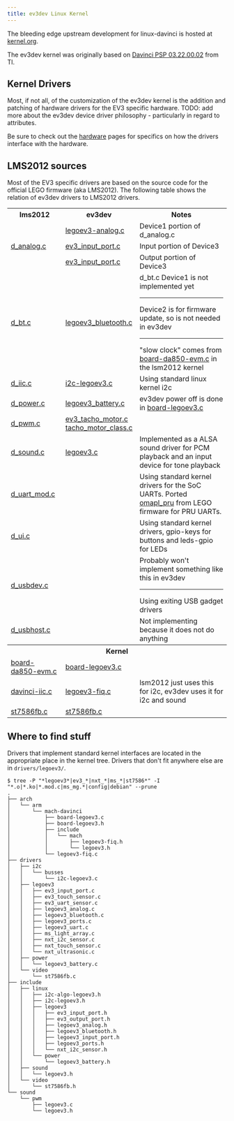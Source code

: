 ```yaml
---
title: ev3dev Linux Kernel
---
```


The bleeding edge upstream development for linux-davinci is hosted at [kernel.org](https://git.kernel.org/cgit/linux/kernel/git/nsekhar/linux-davinci.git).

The ev3dev kernel was originally based on [Davinci PSP 03.22.00.02](http://processors.wiki.ti.com/index.php/DaVinci_PSP_03.22.00.02_Release_Notes) from TI.

## Kernel Drivers

Most, if not all, of the customization of the ev3dev kernel is the addition and patching of hardware drivers for the EV3 specific hardware. TODO: add more about the ev3dev device driver philosophy - particularly in regard to attributes.

Be sure to check out the [hardware](index.html#hardware) pages for specifics on how the drivers interface with the hardware.

## LMS2012 sources

Most of the EV3 specific drivers are based on the source code for the official LEGO firmware (aka LMS2012). The following table shows the relation of ev3dev drivers to LMS2012 drivers. 

<table class="table table-striped table-bordered">
    <tr>
        <th>lms2012</th>
        <th>ev3dev</th>
        <th>Notes</th>
    </tr>
    <tr>
        <td rowspan="3"><a href="https://github.com/mindboards/ev3sources/blob/fea79c0e219cd5e43193ce2987b496e04758f3e2/lms2012/d_analog/Linuxmod_AM1808/d_analog.c">d_analog.c</a></td>
        <td><a href="https://github.com/ev3dev/ev3dev-kernel/blob/master/drivers/legoev3/legoev3_analog.c">legoev3-analog.c</a></td>
        <td>Device1 portion of d_analog.c</td>
    </tr>
    <tr>
        <td><a href="https://github.com/ev3dev/ev3dev-kernel/blob/master/drivers/legoev3/ev3_input_port.c">ev3_input_port.c</a></td>
        <td>Input portion of Device3</td>
    </tr>
    <tr>
        <td><a href="https://github.com/ev3dev/ev3dev-kernel/blob/master/drivers/legoev3/ev3_output_port.c">ev3_input_port.c</a></td>
        <td>Output portion of Device3</td>
    </tr>
    <tr>
        <td><a href="https://github.com/mindboards/ev3sources/blob/7357369b6ebae4ee62001f3964f0f5fd0cce3c32/lms2012/d_bt/Linuxmod_AM1808/d_bt.c">d_bt.c</a></td>
        <td><a href="https://github.com/ev3dev/ev3dev-kernel/ev3dev-kernel/blob/master/drivers/legoev3/legoev3_bluetooth.c">legoev3_bluetooth.c</a></td>
        <td>
            d_bt.c Device1 is not implemented yet
            <hr>Device2 is for firmware update, so is not needed in ev3dev
            <hr>"slow clock" comes from <a href="https://github.com/mindboards/ev3sources/blob/7357369b6ebae4ee62001f3964f0f5fd0cce3c32/extra/linux-03.20.00.13/arch/arm/mach-davinci/board-da850-evm.c">board-da850-evm.c</a> in the lsm2012 kernel
        </td>
    </tr>
    <tr>
        <td><a href="https://github.com/mindboards/ev3sources/blob/7357369b6ebae4ee62001f3964f0f5fd0cce3c32/lms2012/d_iic/Linuxmod_AM1808/d_iic.c">d_iic.c</a></td>
        <td><a href="https://github.com/ev3dev/ev3dev-kernel/blob/master/drivers/i2c/busses/i2c-legoev3.c">i2c-legoev3.c</a></td>
        <td>Using standard linux kernel i2c</td>
    </tr>
    <tr>
        <td><a href="https://github.com/mindboards/ev3sources/blob/7357369b6ebae4ee62001f3964f0f5fd0cce3c32/lms2012/d_power/Linuxmod_AM1808/d_power.c">d_power.c</a></td>
        <td><a href="https://github.com/ev3dev/ev3dev-kernel/blob/master/drivers/power/legoev3_battery.c">legoev3_battery.c</a></td>
        <td>ev3dev power off is done in <a href="https://github.com/ev3dev/ev3dev-kernel/blob/master/arch/arm/mach-davinci/board-</td>legoev3.c">board-legoev3.c</a></td>
    </tr>
    <tr>
        <td><a href="https://github.com/mindboards/ev3sources/blob/7357369b6ebae4ee62001f3964f0f5fd0cce3c32/lms2012/d_pwm/Linuxmod_AM1808/d_pwm.c">d_pwm.c</a></td>
        <td><a href="https://github.com/ev3dev/ev3dev-kernel/blob/master/drivers/legoev3/ev3_tacho_motor.c">ev3_tacho_motor.c</a><br /><a href="https://github.com/ev3dev/ev3dev-kernel/blob/master/drivers/legoev3/tacho_motor_class.c">tacho_motor_class.c</a></td>
        <td></td>
    </tr>
    <tr>
        <td><a href="https://github.com/mindboards/ev3sources/blob/7357369b6ebae4ee62001f3964f0f5fd0cce3c32/lms2012/d_sound/Linuxmod_AM1808/d_sound.c">d_sound.c</a></td>
        <td><a href="https://github.com/ev3dev/ev3dev-kernel/blob/master/sound/pwm/legoev3.c">legoev3.c</a></td>
        <td>Implemented as a ALSA sound driver for PCM playback and an input device for tone playback</td>
    </tr>
    <tr>
        <td><a href="https://github.com/mindboards/ev3sources/blob/7357369b6ebae4ee62001f3964f0f5fd0cce3c32/lms2012/d_uart/Linuxmod_AM1808/d_uart_mod.c">d_uart_mod.c</a></td>
        <td></td>
        <td>Using standard kernel drivers for the SoC UARTs. Ported <a href="
https://github.com/mindboards/ev3dev-kernel/tree/master/drivers/tty/serial/omapl_pru">omapl_pru</a> from LEGO firmware for PRU UARTs.</td>
    </tr>
    <tr>
        <td><a href="https://github.com/mindboards/ev3sources/blob/7357369b6ebae4ee62001f3964f0f5fd0cce3c32/lms2012/d_ui/Linuxmod_AM1808/d_ui.c">d_ui.c</a></td>
        <td></td>
        <td>Using standard kernel drivers, gpio-keys for buttons and leds-gpio for LEDs</td>
    </tr>
    <tr>
        <td><a href="https://github.com/mindboards/ev3sources/blob/7357369b6ebae4ee62001f3964f0f5fd0cce3c32/lms2012/d_usbdev/Linuxmod_AM1808/d_usbdev.c">d_usbdev.c</a></td>
        <td></td>
        <td>Probably won't implement something like this in ev3dev<hr>Using exiting USB gadget drivers</td>
    </tr>
    <tr>
        <td><a href="https://github.com/mindboards/ev3sources/blob/7357369b6ebae4ee62001f3964f0f5fd0cce3c32/lms2012/d_usbhost/Linuxmod_AM1808/d_usbhost.c">d_usbhost.c</a></td>
        <td></td>
        <td>Not implementing because it does not do anything</td>
    </tr>
    <tr>
        <th colspan="3">Kernel</th>
    </tr>
    <tr>
        <td><a href="https://github.com/mindboards/ev3sources/blob/7357369b6ebae4ee62001f3964f0f5fd0cce3c32/extra/linux-03.20.00.13/arch/arm/mach-davinci/board-da850-evm.c">board-da850-evm.c</a></td>
        <td><a href="https://github.com/ev3dev/ev3dev-kernel/blob/master/arch/arm/mach-davinci/board-legoev3.c">board-legoev3.c</a></td>
        <td></td>
    </tr>
    <tr>
        <td><a href="https://github.com/mindboards/ev3sources/blob/7357369b6ebae4ee62001f3964f0f5fd0cce3c32/extra/linux-03.20.00.13/arch/arm/mach-davinci/davinci-iic.c">davinci-iic.c</a></td>
        <td><a href="https://github.com/ev3dev/ev3dev-kernel/blob/master/arch/arm/mach-davinci/legoev3-fiq.c">legoev3-fiq.c</a></td>
        <td>lsm2012 just uses this for i2c, ev3dev uses it for i2c and sound</td>
    </tr>
    <tr>
        <td><a href="https://github.com/mindboards/ev3sources/blob/7357369b6ebae4ee62001f3964f0f5fd0cce3c32/extra/linux-03.20.00.13/drivers/video/st7586fb.c">st7586fb.c</a></td>
        <td><a href="https://github.com/ev3dev/ev3dev-kernel/blob/master/drivers/video/st7586fb.c">st7586fb.c</a></td>
        <td></td>
    </tr>
</table>


## Where to find stuff

Drivers that implement standard kernel interfaces are located in the appropriate place in the kernel tree. Drivers that don't fit anywhere else are in `drivers/legoev3/`.

    $ tree -P "*legoev3*|ev3_*|nxt_*|ms_*|st7586*" -I "*.o|*.ko|*.mod.c|ms_mg.*|config|debian" --prune
    .
    ├── arch
    │   └── arm
    │       └── mach-davinci
    │           ├── board-legoev3.c
    │           ├── board-legoev3.h
    │           ├── include
    │           │   └── mach
    │           │       ├── legoev3-fiq.h
    │           │       └── legoev3.h
    │           └── legoev3-fiq.c
    ├── drivers
    │   ├── i2c
    │   │   └── busses
    │   │       └── i2c-legoev3.c
    │   ├── legoev3
    │   │   ├── ev3_input_port.c
    │   │   ├── ev3_touch_sensor.c
    │   │   ├── ev3_uart_sensor.c
    │   │   ├── legoev3_analog.c
    │   │   ├── legoev3_bluetooth.c
    │   │   ├── legoev3_ports.c
    │   │   ├── legoev3_uart.c
    │   │   ├── ms_light_array.c
    │   │   ├── nxt_i2c_sensor.c
    │   │   ├── nxt_touch_sensor.c
    │   │   └── nxt_ultrasonic.c
    │   ├── power
    │   │   └── legoev3_battery.c
    │   └── video
    │       └── st7586fb.c
    ├── include
    │   ├── linux
    │   │   ├── i2c-algo-legoev3.h
    │   │   ├── i2c-legoev3.h
    │   │   ├── legoev3
    │   │   │   ├── ev3_input_port.h
    │   │   │   ├── ev3_output_port.h
    │   │   │   ├── legoev3_analog.h
    │   │   │   ├── legoev3_bluetooth.h
    │   │   │   ├── legoev3_input_port.h
    │   │   │   ├── legoev3_ports.h
    │   │   │   └── nxt_i2c_sensor.h
    │   │   └── power
    │   │       └── legoev3_battery.h
    │   ├── sound
    │   │   └── legoev3.h
    │   └── video
    │       └── st7586fb.h
    └── sound
        └── pwm
            ├── legoev3.c
            └── legoev3.h
